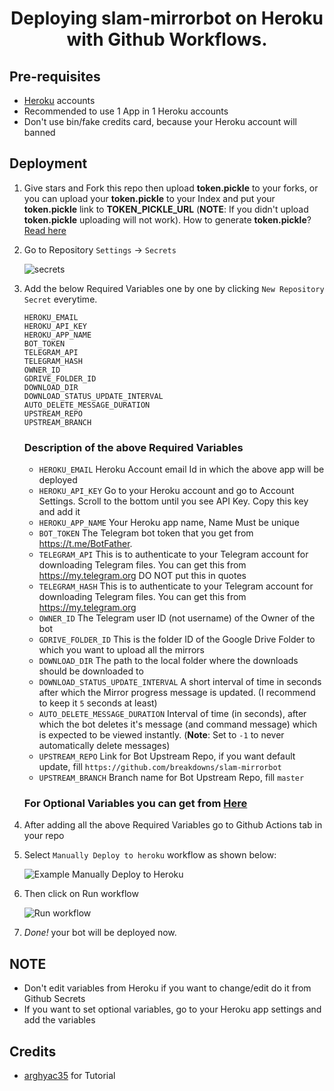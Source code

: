 <div align="center">
<h1>Deploying slam-mirrorbot on Heroku with Github Workflows.
</h3>
</div>

## Pre-requisites

- [Heroku](heroku.com) accounts
- Recommended to use 1 App in 1 Heroku accounts
- Don't use bin/fake credits card, because your Heroku account will banned

## Deployment

1. Give stars and Fork this repo then upload **token.pickle** to your forks, or you can upload your **token.pickle** to your Index and put your **token.pickle** link to **TOKEN_PICKLE_URL** (**NOTE**: If you didn't upload **token.pickle** uploading will not work). How to generate **token.pickle**? [Read here](https://github.com/breakdowns/slam-mirrorbot#getting-google-oauth-api-credential-file)

2. Go to Repository `Settings` -> `Secrets`

	![secrets](https://telegra.ph/file/bb8cb0eced5caad68a41b.jpg)

3. Add the below Required Variables one by one by clicking `New Repository Secret` everytime.

	```
	HEROKU_EMAIL
	HEROKU_API_KEY
	HEROKU_APP_NAME
	BOT_TOKEN
	TELEGRAM_API
	TELEGRAM_HASH
	OWNER_ID
	GDRIVE_FOLDER_ID
	DOWNLOAD_DIR
	DOWNLOAD_STATUS_UPDATE_INTERVAL
	AUTO_DELETE_MESSAGE_DURATION
	UPSTREAM_REPO
	UPSTREAM_BRANCH
	```

	### Description of the above Required Variables
	* `HEROKU_EMAIL` Heroku Account email Id in which the above app will be deployed
	* `HEROKU_API_KEY` Go to your Heroku account and go to Account Settings. Scroll to the bottom until you see API Key. Copy this key and add it
	* `HEROKU_APP_NAME` Your Heroku app name, Name Must be unique
	* `BOT_TOKEN` The Telegram bot token that you get from https://t.me/BotFather.
	* `TELEGRAM_API` This is to authenticate to your Telegram account for downloading Telegram files. You can get this from https://my.telegram.org DO NOT put this in quotes
	* `TELEGRAM_HASH` This is to authenticate to your Telegram account for downloading Telegram files. You can get this from https://my.telegram.org
	* `OWNER_ID` The Telegram user ID (not username) of the Owner of the bot
	* `GDRIVE_FOLDER_ID` This is the folder ID of the Google Drive Folder to which you want to upload all the mirrors
	* `DOWNLOAD_DIR` The path to the local folder where the downloads should be downloaded to
	* `DOWNLOAD_STATUS_UPDATE_INTERVAL` A short interval of time in seconds after which the Mirror progress message is updated. (I recommend to keep it `5` seconds at least)
	* `AUTO_DELETE_MESSAGE_DURATION` Interval of time (in seconds), after which the bot deletes it's message (and command message) which is expected to be viewed instantly. (**Note**: Set to `-1` to never automatically delete messages)
	* `UPSTREAM_REPO` Link for Bot Upstream Repo, if you want default update, fill `https://github.com/breakdowns/slam-mirrorbot`
	* `UPSTREAM_BRANCH` Branch name for Bot Upstream Repo, fill `master`
	### For Optional Variables you can get from [Here](https://github.com/breakdowns/slam-mirrorbot#setting-up-config-file) 

4. After adding all the above Required Variables go to Github Actions tab in your repo

5. Select `Manually Deploy to heroku` workflow as shown below:

	![Example Manually Deploy to Heroku](https://telegra.ph/file/38ffda0165d9671f1d5dc.jpg)

6. Then click on Run workflow

	![Run workflow](https://telegra.ph/file/c5b4c2e02f585cb59fe5c.jpg)

7. _Done!_ your bot will be deployed now.

## NOTE
- Don't edit variables from Heroku if you want to change/edit do it from Github Secrets
- If you want to set optional variables, go to your Heroku app settings and add the variables

## Credits
- [arghyac35](https://github.com/arghyac35) for Tutorial
